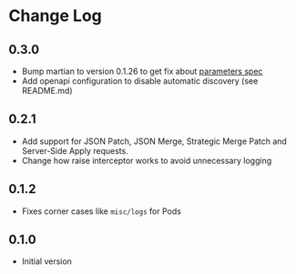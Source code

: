 # Change Log

## 0.3.0
- Bump martian to version 0.1.26 to get fix about [parameters spec](https://github.com/oliyh/martian/pull/196)
- Add openapi configuration to disable automatic discovery (see README.md)

## 0.2.1
- Add support for JSON Patch, JSON Merge, Strategic Merge Patch and Server-Side
Apply requests.
- Change how raise interceptor works to avoid unnecessary logging

## 0.1.2
- Fixes corner cases like `misc/logs` for Pods

## 0.1.0
- Initial version
